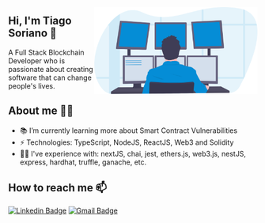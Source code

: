 <a href="https://www.linkedin.com/in/tiago-soriano/"><img align="right" src="https://github.com/tiago-web/tiago-web/blob/master/images/illustration2.svg" width="330"/></a>

## Hi, I'm Tiago Soriano 👋
A Full Stack Blockchain Developer who is passionate about creating software that can change people's lives.

## About me 👨‍💻
- 📚 I’m currently learning more about Smart Contract Vulnerabilities
- ⚡ Technologies: TypeScript, NodeJS, ReactJS, Web3 and Solidity
- 🐱‍👤 I've experience with: nextJS, chai, jest, ethers.js, web3.js, nestJS, express, hardhat, truffle, ganache, etc.

## How to reach me 📫
[![Linkedin Badge](https://img.shields.io/badge/-tiagosoriano-blue?style=flat-square&logo=Linkedin&logoColor=white&link=https://www.linkedin.com/in/tiagosoriano/)](https://www.linkedin.com/in/tiagosoriano/)
[![Gmail Badge](https://img.shields.io/badge/-contact@tiagosoriano.dev-c14438?style=flat-square&logo=Gmail&logoColor=white&link=mailto:contact@tiagosoriano.dev)](mailto:contact@tiagosoriano.dev)
